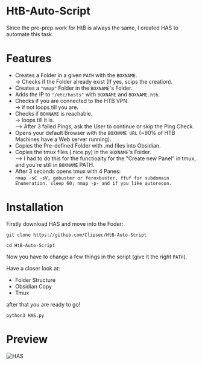 # HtB-Auto-Script

Since the pre-prep work for HtB is always the same, I created HAS to automate this task.

# Features

- Creates a Folder in a given ```PATH``` with the ```BOXNAME```.  
	-> Checks if the Folder already exist (If yes, scips the creation).
- Creates a ```"nmap"``` Folder in the ```BOXNAME```'s Folder.
- Adds the IP to ```"/etc/hosts"``` with ```BOXNAME``` and ```BOXNAME.htb```.
- Checks if you are connected to the HTB VPN.  
	-> if not loops till you are.
- Checks if ```BOXNAME``` is reachable.   
	-> loops till it is.  
	--> After 3 failed Pings, ask the User to continue or skip the Ping Check. 
- Opens your default Browser with the ```BOXNAME URL``` (~90% of HTB Machines have a Web server running).
- Copies the Pre-defined Folder with .md files into Obsidian.
- Copies the tmux files (.nice.py) in the ```BOXNAME```'s Folder.   
	--> I had to do this for the functioalty for the "Create new Panel" in tmux, and you're still in ```BOXNAME``` PATH.
- After 3 seconds opens tmux with 4 Panes:  
```nmap -sC -sV, gobuster or feroxbuster, ffuf for subdomain Enumeration, sleep 60; nmap -p- and if you like autorecon.```

# Installation

Firstly download HAS and move into the Foder:

```
git clone https://github.com/Clipsec/HtB-Auto-Script 

cd HtB-Auto-Script
```

Now you have to change a few things in the script (give it the right ```PATH```).

Have a closer look at:

- Folder Structure
- Obsidian Copy
- Tmux

after that you are ready to go!

```
python3 HAS.py
```

# Preview

![HAS](https://user-images.githubusercontent.com/32893797/175528655-1d1543ac-1870-4a6f-98b7-933f7a74dbcf.PNG)
